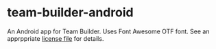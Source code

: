 # team-builder-android
An Android app for Team Builder. Uses Font Awesome OTF font. See an apprppriate [license file](https://github.com/izdwuut/team-builder-android/blob/login-design/app/src/main/assets/fonts/LICENSE.txt) for details.
